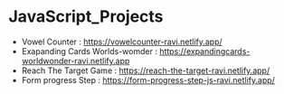 # JavaScript_Projects
* Vowel Counter : https://vowelcounter-ravi.netlify.app/
* Exapanding Cards Worlds-womder : https://expandingcards-worldwonder-ravi.netlify.app
* Reach The Target Game : https://reach-the-target-ravi.netlify.app/
* Form progress Step : https://form-progress-step-js-ravi.netlify.app/
